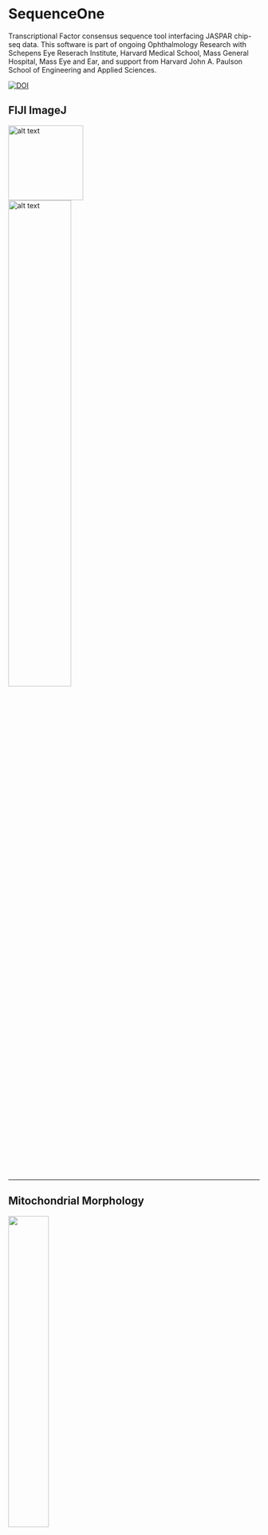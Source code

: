 # SequenceOne
Transcriptional Factor consensus sequence tool interfacing JASPAR chip-seq data. This software is part of ongoing Ophthalmology Research with Schepens Eye Reserach Institute, Harvard Medical School, Mass General Hospital, Mass Eye and Ear, and support from Harvard John A. Paulson School of Engineering and Applied Sciences.

[![DOI](https://zenodo.org/badge/225500245.svg)](https://zenodo.org/badge/latestdoi/225500245)

## FIJI ImageJ
 <img src="https://imagej.net/_images/a/ae/Fiji-icon.png" alt="alt text" height="150px"> <br/>
 <img src="https://i.ytimg.com/vi/1Xd_sLPwPp8/maxresdefault.jpg" alt="alt text" width="50%"> <br/>

---
## Mitochondrial Morphology
 <div class="responsive-image">
  <picture style="padding-top: 40%">
    <img src="https://static4.olympus-lifescience.com/data/olympusmicro/galleries/confocal/cells/muntjac/images/muntjacexlarge2.jpg?rev=52EA" width="40%">
  </picture>
</div>

---
## Chromatin Immunoprecipitation (Chip-SEQ)
 <img src="https://www.researchgate.net/profile/John_Dahl/publication/5864276/figure/fig1/AS:280541862612992@1443897800286/The-chromatin-immunoprecipitation-ChIP-assay.png" alt="alt text" width="50%"> <br/>
 
 ---
## Affiliations and Acknowledgements
<p>
  <span>
 <img src="https://www.seekpng.com/png/detail/786-7865839_irtp-banner3-harvard-medical-school.png" alt="alt text" width="40%" > <br/>
  <img src="https://images.squarespace-cdn.com/content/v1/5c4f163bc3c16a7bcd76d22c/1551286956255-PWLD1JMEO7ID0J6HI6ZR/ke17ZwdGBToddI8pDm48kCFbcdkhUPZGrE-ehCxgq6IUqsxRUqqbr1mOJYKfIPR7LoDQ9mXPOjoJoqy81S2I8N_N4V1vUb5AoIIIbLZhVYy7Mythp_T-mtop-vrsUOmeInPi9iDjx9w8K4ZfjXt2dsAo03hXZE9KleJcSyyU-RZ7WCyAWrO8oiCNeVVQ7bXJCjLISwBs8eEdxAxTptZAUg/H_SEAS_logo_RGB_on_black.png" alt="alt text" width="50%"> 
  </span>
 </p>
  
  
The authors have no conflicts of interest or financial disclosures. Please contact research institute for up-to-date information of funding and supporting parties. Human ethics was approved by the Mass General Research Ethics Consultation Unit.

